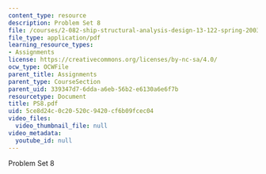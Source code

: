 ```yaml
---
content_type: resource
description: Problem Set 8
file: /courses/2-082-ship-structural-analysis-design-13-122-spring-2003/5ce8d24c0c20520c9420cf6b09fcec04_PS8.pdf
file_type: application/pdf
learning_resource_types:
- Assignments
license: https://creativecommons.org/licenses/by-nc-sa/4.0/
ocw_type: OCWFile
parent_title: Assignments
parent_type: CourseSection
parent_uid: 339347d7-6dda-a6eb-56b2-e6130a6e6f7b
resourcetype: Document
title: PS8.pdf
uid: 5ce8d24c-0c20-520c-9420-cf6b09fcec04
video_files:
  video_thumbnail_file: null
video_metadata:
  youtube_id: null
---
```

Problem Set 8